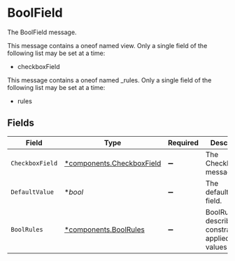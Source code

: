 # BoolField

The BoolField message.

This message contains a oneof named view. Only a single field of the following list may be set at a time:
  - checkboxField


This message contains a oneof named _rules. Only a single field of the following list may be set at a time:
  - rules



## Fields

| Field                                                                 | Type                                                                  | Required                                                              | Description                                                           |
| --------------------------------------------------------------------- | --------------------------------------------------------------------- | --------------------------------------------------------------------- | --------------------------------------------------------------------- |
| `CheckboxField`                                                       | [*components.CheckboxField](../../models/components/checkboxfield.md) | :heavy_minus_sign:                                                    | The CheckboxField message.                                            |
| `DefaultValue`                                                        | **bool*                                                               | :heavy_minus_sign:                                                    | The defaultValue field.                                               |
| `BoolRules`                                                           | [*components.BoolRules](../../models/components/boolrules.md)         | :heavy_minus_sign:                                                    | BoolRules describes the constraints applied to `bool` values          |